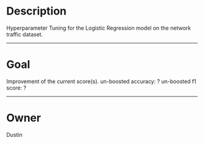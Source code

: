 # Description

Hyperparameter Tuning for the Logistic Regression model on the network
traffic dataset.

---

# Goal

Improvement of the current score(s).
un-boosted accuracy:    ?
un-boosted f1 score:    ?

---

# Owner

Dustin

